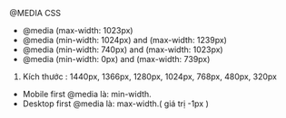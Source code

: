 @MEDIA CSS

- @media (max-width: 1023px)
- @media (min-width: 1024px) and (max-width: 1239px)
- @media (min-width: 740px) and (max-width: 1023px)
- @media (min-width: 0px) and (max-width: 739px)

1. Kích thước :
   1440px, 1366px, 1280px, 1024px, 768px, 480px, 320px

- Mobile first @media là: min-width.
- Desktop first @media là: max-width.( giá trị -1px )
